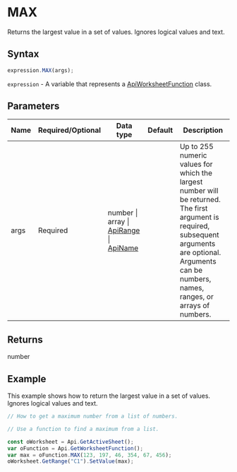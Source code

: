 # MAX

Returns the largest value in a set of values. Ignores logical values and text.

## Syntax

```javascript
expression.MAX(args);
```

`expression` - A variable that represents a [ApiWorksheetFunction](../ApiWorksheetFunction.md) class.

## Parameters

| **Name** | **Required/Optional** | **Data type** | **Default** | **Description** |
| ------------- | ------------- | ------------- | ------------- | ------------- |
| args | Required | number \| array \| [ApiRange](../../ApiRange/ApiRange.md) \| [ApiName](../../ApiName/ApiName.md) |  | Up to 255 numeric values for which the largest number will be returned. The first argument is required, subsequent arguments are optional. Arguments can be numbers, names, ranges, or arrays of numbers. |

## Returns

number

## Example

This example shows how to return the largest value in a set of values. Ignores logical values and text.

```javascript editor-xlsx
// How to get a maximum number from a list of numbers.

// Use a function to find a maximum from a list.

const oWorksheet = Api.GetActiveSheet();
var oFunction = Api.GetWorksheetFunction();
var max = oFunction.MAX(123, 197, 46, 354, 67, 456);
oWorksheet.GetRange("C1").SetValue(max);

```
